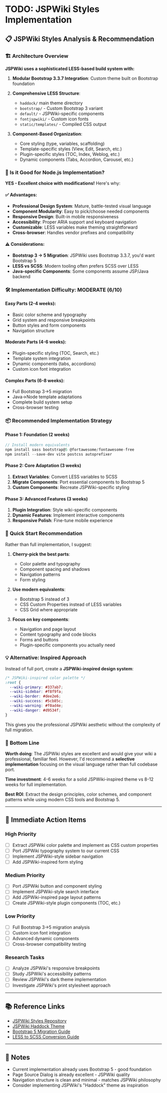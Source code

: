 # TODO: JSPWiki Styles Implementation

## 📋 **JSPWiki Styles Analysis & Recommendation**

### 🏗️ **Architecture Overview**

**JSPWiki uses a sophisticated LESS-based build system with:**

1. **Modular Bootstrap 3.3.7 Integration**: Custom theme built on Bootstrap foundation
2. **Comprehensive LESS Structure**: 
   - `haddock/` main theme directory
   - `bootstrap/` - Custom Bootstrap 3 variant  
   - `default/` - JSPWiki-specific components
   - `fontjspwiki/` - Custom icon fonts
   - `static/templates/` - Compiled CSS output

3. **Component-Based Organization**:
   - Core styling (type, variables, scaffolding)
   - Template-specific styles (View, Edit, Search, etc.)
   - Plugin-specific styles (TOC, Index, Weblog, etc.)
   - Dynamic components (Tabs, Accordion, Carousel, etc.)

### 🎯 **Is it Good for Node.js Implementation?**

**YES - Excellent choice with modifications!** Here's why:

#### ✅ **Advantages:**
- **Professional Design System**: Mature, battle-tested visual language
- **Component Modularity**: Easy to pick/choose needed components
- **Responsive Design**: Built-in mobile responsiveness
- **Accessibility**: Proper ARIA support and keyboard navigation
- **Customizable**: LESS variables make theming straightforward
- **Cross-browser**: Handles vendor prefixes and compatibility

#### ⚠️ **Considerations:**
- **Bootstrap 3 → 5 Migration**: JSPWiki uses Bootstrap 3.3.7, you'd want Bootstrap 5
- **LESS vs SCSS**: Modern tooling often prefers SCSS over LESS
- **Java-specific Components**: Some components assume JSP/Java backend

### 🛠️ **Implementation Difficulty: MODERATE (6/10)**

#### **Easy Parts (2-4 weeks):**
- Basic color scheme and typography
- Grid system and responsive breakpoints  
- Button styles and form components
- Navigation structure

#### **Moderate Parts (4-6 weeks):**
- Plugin-specific styling (TOC, Search, etc.)
- Template system integration
- Dynamic components (tabs, accordions)
- Custom icon font integration

#### **Complex Parts (6-8 weeks):**
- Full Bootstrap 3→5 migration
- Java→Node template adaptations
- Complete build system setup
- Cross-browser testing

### 📦 **Recommended Implementation Strategy**

#### **Phase 1: Foundation (2 weeks)**
```javascript
// Install modern equivalents
npm install sass bootstrap@5 @fortawesome/fontawesome-free
npm install --save-dev vite postcss autoprefixer
```

#### **Phase 2: Core Adaptation (3 weeks)**
1. **Extract Variables**: Convert LESS variables to SCSS
2. **Migrate Components**: Port essential components to Bootstrap 5
3. **Custom Components**: Recreate JSPWiki-specific styling

#### **Phase 3: Advanced Features (3 weeks)**
1. **Plugin Integration**: Style wiki-specific components
2. **Dynamic Features**: Implement interactive components  
3. **Responsive Polish**: Fine-tune mobile experience

### 🎨 **Quick Start Recommendation**

Rather than full implementation, I suggest:

1. **Cherry-pick the best parts**:
   - Color palette and typography
   - Component spacing and shadows
   - Navigation patterns
   - Form styling

2. **Use modern equivalents**:
   - Bootstrap 5 instead of 3
   - CSS Custom Properties instead of LESS variables
   - CSS Grid where appropriate

3. **Focus on key components**:
   - Navigation and page layout
   - Content typography and code blocks
   - Forms and buttons
   - Plugin-specific components you actually need

### 💡 **Alternative: Inspired Approach**

Instead of full port, create a **JSPWiki-inspired design system**:

```css
/* JSPWiki-inspired color palette */
:root {
  --wiki-primary: #337ab7;
  --wiki-sidebar: #f8f9fa;
  --wiki-border: #dee2e6;
  --wiki-success: #5cb85c;
  --wiki-warning: #f0ad4e;
  --wiki-danger: #d9534f;
}
```

This gives you the professional JSPWiki aesthetic without the complexity of full migration.

### 🏁 **Bottom Line**

**Worth doing**: The JSPWiki styles are excellent and would give your wiki a professional, familiar feel. However, I'd recommend a **selective implementation** focusing on the visual language rather than full codebase port.

**Time investment**: 4-6 weeks for a solid JSPWiki-inspired theme vs 8-12 weeks for full implementation.

**Best ROI**: Extract the design principles, color schemes, and component patterns while using modern CSS tools and Bootstrap 5.

---

## 🎯 **Immediate Action Items**

### High Priority
- [ ] Extract JSPWiki color palette and implement as CSS custom properties
- [ ] Port JSPWiki typography system to our current CSS
- [ ] Implement JSPWiki-style sidebar navigation
- [ ] Add JSPWiki-inspired form styling

### Medium Priority  
- [ ] Port JSPWiki button and component styling
- [ ] Implement JSPWiki-style search interface
- [ ] Add JSPWiki-inspired page layout patterns
- [ ] Create JSPWiki-style plugin components (TOC, etc.)

### Low Priority
- [ ] Full Bootstrap 3→5 migration analysis
- [ ] Custom icon font integration
- [ ] Advanced dynamic components
- [ ] Cross-browser compatibility testing

### Research Tasks
- [ ] Analyze JSPWiki's responsive breakpoints
- [ ] Study JSPWiki's accessibility patterns
- [ ] Review JSPWiki's dark theme implementation
- [ ] Investigate JSPWiki's print stylesheet approach

---

## 📚 **Reference Links**

- [JSPWiki Styles Repository](https://github.com/apache/jspwiki/tree/master/jspwiki-war/src/main/styles)
- [JSPWiki Haddock Theme](https://github.com/apache/jspwiki/tree/master/jspwiki-war/src/main/styles/haddock)
- [Bootstrap 5 Migration Guide](https://getbootstrap.com/docs/5.0/migration/)
- [LESS to SCSS Conversion Guide](https://sass-lang.com/documentation/syntax#differences-from-less)

---

## 💭 **Notes**

- Current implementation already uses Bootstrap 5 - good foundation
- Page Source Dialog is already excellent - JSPWiki quality
- Navigation structure is clean and minimal - matches JSPWiki philosophy
- Consider implementing JSPWiki's "Haddock" theme as inspiration
